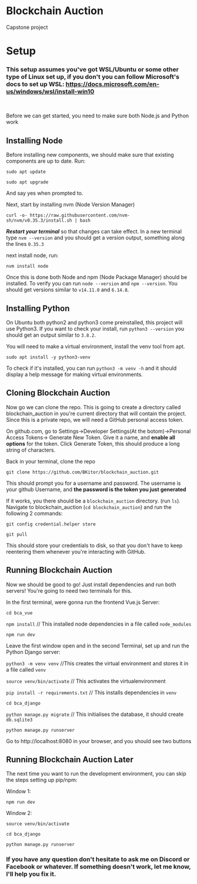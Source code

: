 # Blockchain Auction
Capstone project

# Setup
### This setup assumes you've got WSL/Ubuntu or some other type of Linux set up, if you don't you can follow Microsoft's docs to set up WSL: https://docs.microsoft.com/en-us/windows/wsl/install-win10

&nbsp;

Before we can get started, you need to make sure both Node.js and Python work

## Installing Node

Before installing new components, we should make sure that existing components are up to date. Run:

`sudo apt update`

`sudo apt upgrade`

And say yes when prompted to. 

Next, start by installing nvm (Node Version Manager)

`curl -o- https://raw.githubusercontent.com/nvm-sh/nvm/v0.35.3/install.sh | bash`

***Restart your terminal*** so that changes can take effect.
In a new terminal type `nvm --version` and you should get a version output, something along the lines `0.35.3`

next install node, run: 

`nvm install node`

Once this is done both Node and npm (Node Package Manager) should be installed.
To verify you can run `node --version` and `npm --version`.
You should get versions similar to `v14.11.0` and `6.14.8`.

## Installing Python

On Ubuntu both python2 and python3 come preinstalled, this project will use Python3.
If you want to check your install, run `python3 --version` you should get an output similar to `3.8.2`.

You will need to make a virtual environment, install the venv tool from apt. 

`sudo apt install -y python3-venv`

To check if it's installed, you can run `python3 -m venv -h` and it should display a help message for making virtual environments. 


## Cloning Blockchain Auction

Now go we can clone the repo. This is going to create a directory called blockchain_auction
in you're current directory that will contain the project. Since this is a private repo, we will need a GitHub personal access token. 

On github.com, go to Settings->Developer Settings(At the botom)->Personal Access Tokens->
Generate New Token. Give it a name, and **enable all options** for the token. Click Generate Token, this should produce a long string of characters.  

Back in your terminal, clone the repo

`git clone https://github.com/BKitor/blockchain_auction.git`

This should prompt you for a username and password. The username is your github Username, and **the password is the token you just generated**

If it works, you there should be a `blockchain_auction` directory. (run `ls`). Navigate to blockchain_auction (`cd blockchain_auction`) and run the following 2 commands:

`git config credential.helper store`

`git pull`

This should store your credentials to disk, so that you don't have to keep reentering them
whenever you're interacting with GitHub. 

## Running Blockchain Auction

Now we should be good to go! Just install dependencies and run both servers!
You're going to need two terminals for this. 

In the first terminal, were gonna run the frontend Vue.js Server:

`cd bca_vue`

`npm install` // This installed node dependencies in a file called `node_modules`

`npm run dev`

Leave the first window open and in the second Terminal, set up and run the Python Django server:

`python3 -m venv venv` //This creates the virtual environment and stores it in a file called `venv`

`source venv/bin/activate` // This activates the virtualenvironment

`pip install -r requirements.txt` // This installs dependencies in `venv`

`cd bca_django`

`python manage.py migrate`  // This initialises the database, it should create `db.sqlite3`

`python manage.py runserver`

Go to http://localhost:8080 in your browser, and you should see two buttons

## Running Blockchain Auction Later

The next time you want to run the development environment, you can skip the steps setting up pip/npm:

Window 1:

`npm run dev`

Window 2:

`source venv/bin/activate` 

`cd bca_django`

`python manage.py runserver`


### If you have any question don't hesitate to ask me on Discord or Facebook or whatever. If something doesn't work, let me know, I'll help you fix it. 


